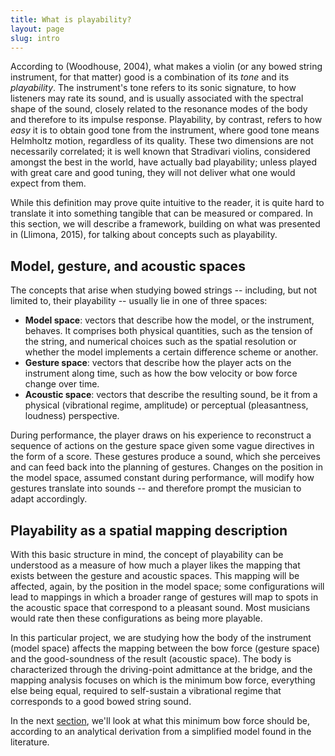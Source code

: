 ```yaml
---
title: What is playability?
layout: page
slug: intro
---
```


According to (Woodhouse, 2004), what makes a violin (or any bowed string instrument, for that matter) good is a combination of its _tone_ and its _playability_. 
The instrument's tone refers to its sonic signature, to how listeners may rate its sound, and is usually associated with the spectral shape of the sound, closely related to the resonance modes of the body and therefore to its impulse response. 
Playability, by contrast, refers to how _easy_ it is to obtain good tone from the instrument, where good tone means Helmholtz motion, regardless of its quality. 
These two dimensions are not necessarily correlated; it is well known that Stradivari violins, considered amongst the best in the world, have actually bad playability; unless played with great care and good tuning, they will not deliver what one would expect from them.

While this definition may prove quite intuitive to the reader, it is quite hard to translate it into something tangible that can be measured or compared. 
In this section, we will describe a framework, building on what was presented in (Llimona, 2015), for talking about concepts such as playability.

## Model, gesture, and acoustic spaces

The concepts that arise when studying bowed strings -- including, but not limited to, their playability -- usually lie in one of three spaces:

- **Model space**: vectors that describe how the model, or the instrument, behaves. It comprises both physical quantities, such as the tension of the string, and numerical choices such as the spatial resolution or whether the model implements a certain difference scheme or another.
- **Gesture space**: vectors that describe how the player acts on the instrument along time, such as how the bow velocity or bow force change over time.
- **Acoustic space**: vectors that describe the resulting sound, be it from a physical (vibrational regime, amplitude) or perceptual (pleasantness, loudness) perspective.

During performance, the player draws on his experience to reconstruct a sequence of actions on the gesture space given some vague directives in the form of a score. These gestures produce a sound, which she perceives and can feed back into the planning of gestures. Changes on the position in the model
space, assumed constant during performance, will modify how gestures translate into sounds -- and therefore prompt the musician to adapt accordingly.

## Playability as a spatial mapping description

With this basic structure in mind, the concept of playability can be understood as a measure of how much a player likes the mapping that exists between the gesture and acoustic spaces. This mapping will be affected, again, by the position in the model space; some configurations will lead to mappings in which a broader range of gestures will map to spots in the acoustic space that correspond to a pleasant sound. Most musicians would rate then these configurations as being more playable.

In this particular project, we are studying how the body of the instrument (model space) affects the mapping between the bow force (gesture space) and the good-soundness of the result (acoustic space). The body is characterized through the driving-point admittance at the bridge, and the mapping analysis focuses on which is the minimum bow force, everything else being equal, required to self-sustain a vibrational regime that corresponds to a good bowed string sound.

In the next [section](minimum_bow_force), we'll look at what this minimum bow force should be, according to an analytical derivation from a simplified model found in the literature. 
